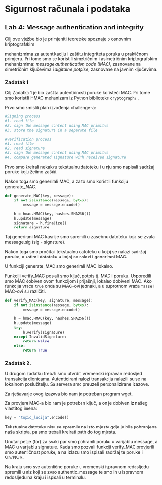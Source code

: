 # Sigurnost računala i podataka

## **Lab 4: Message authentication and integrity**

Cilj ove vježbe bio je primjeniti teoretske spoznaje o osnovnim kriptografskim

mehanizmima za autentikaciju i zaštitu integriteta poruka u praktičnom primjeru. Pri tome smo se koristili simetričnim i asimetričnim kriptografskim mehanizmima: *message authentication code (MAC)*, zasnovane na simetričnim ključevima i *digitalne potpise*, zasnovane na javnim ključevima.

### Zadatak 1

Cilj Zadatka 1 je bio zaštita autentičnosti poruke koristeći MAC. Pri tome smo koristili HMAC mehanizam iz Python biblioteke `cryptography` .

Prvo smo smislili plan izvođenja challenge-a:

```python
#Signing process
#1. read file
#2. sign the message content using MAC primitve
#3. store the signature in a separate file

#Verification process
#1. read file
#2. read signature
#3. sign the message content using MAC primitve
#4. compare generated signature with received signature
```

Prvo smo kreirali nekakvu tekstualnu datoteku i u nju smo napisali sadržaj poruke koju želimo zaštiti.

Nakon toga smo generirali MAC, a za to smo koristili funkciju generate_MAC.

```python
def generate_MAC(key, message):
	if not isinstance(message, bytes):
		message = message.encode()

	h = hmac.HMAC(key, hashes.SHA256())
	h.update(message)
	signature = h.finalize()
	return signature
```

Taj generirani MAC kasnije smo spremili u zasebnu datoteku koja se zvala message.sig (sig - signature).

 Nakon toga smo pročitali tekstualnu datoteku u kojoj se nalazi sadržaj poruke, a zatim i datoteku u kojoj se nalazi i generirani MAC.

U funkciji generate_MAC smo generirali MAC lokalno.

Funkciji verify_MAC poslali smo ključ, potpis tj. MAC i poruku. Usporedili smo MAC dobiven ovom funkcijom i prijašnji, lokalno dobiveni MAC. Ako funkcija vraća `true` onda su MAC-ovi jednaki, a u suprotnom vraća `false` i MAC-ovi su različiti.

```python
def verify_MAC(key, signature, message):
    if not isinstance(message, bytes):
        message = message.encode()

    h = hmac.HMAC(key, hashes.SHA256())
    h.update(message)
    try:
        h.verify(signature)
    except InvalidSignature:
        return False
    else:
        return True
```

### Zadatak 2.

U drugom zadatku trebali smo utvrditi vremenski ispravan redosljed transakcija dionicama. Autenticirani nalozi transakcija nalazili su se na lokalnom poslužitelju. Sa servera smo preuzeli personalizirane izazove.

Za rješavanje ovog izazova bio nam je potreban program wget.

Za provjeru MAC-a bio nam je potreban ključ, a on je dobiven iz našeg vlastitog imena:

```python
key = "topic_lucija".encode()
```

Tekstualne datoteke nisu se spremile na isto mjesto gdje je bila pohranjena naša skripta, pa smo trebali kreirati path do tog mjesta.

Unutar petlje (for) za svaki par smo pohranili poruku u varijablu message, a MAC u varijablu signature. Kada smo pozvali funkciji verify_MAC provjerili smo autentičnost poruke, a na izlazu smo ispisali sadržaj te poruke i OK/NOK.

Na kraju smo sve autentične poruke u vremenski ispravnom redosljedu spremili u niz koji se zvao authentic_message te smo ih u ispravnom redosljedu na kraju i ispisali u terminalu.